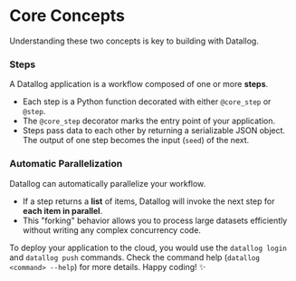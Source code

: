 # Core Concepts

Understanding these two concepts is key to building with Datallog.

### Steps

A Datallog application is a workflow composed of one or more **steps**.

  - Each step is a Python function decorated with either `@core_step` or `@step`.
  - The `@core_step` decorator marks the entry point of your application.
  - Steps pass data to each other by returning a serializable JSON object. The output of one step becomes the input (`seed`) of the next.

### Automatic Parallelization

Datallog can automatically parallelize your workflow.

  - If a step returns a **list** of items, Datallog will invoke the next step for **each item in parallel**.
  - This "forking" behavior allows you to process large datasets efficiently without writing any complex concurrency code.

To deploy your application to the cloud, you would use the `datallog login` and `datallog push` commands. Check the command help (`datallog <command> --help`) for more details. Happy coding\! ✨